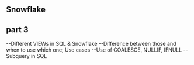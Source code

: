 ## Snowflake

## part 3
--Different VIEWs in SQL & Snowflake
--Difference between those and when to use which one; Use cases
--Use of COALESCE, NULLIF, IFNULL
--Subquery in SQL
